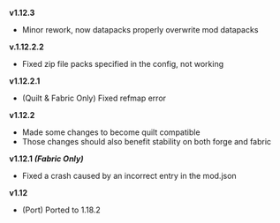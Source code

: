 **v1.12.3**
+ Minor rework, now datapacks properly overwrite mod datapacks

**v.1.12.2.2**  
* Fixed zip file packs specified in the config, not working  

**v1.12.2.1**
* (Quilt & Fabric Only) Fixed refmap error

**v1.12.2**
* Made some changes to become quilt compatible  
* Those changes should also benefit stability on both forge and fabric  

**v1.12.1 *(Fabric Only)***  
* Fixed a crash caused by an incorrect entry in the mod.json  

**v1.12**  
* (Port) Ported to 1.18.2
